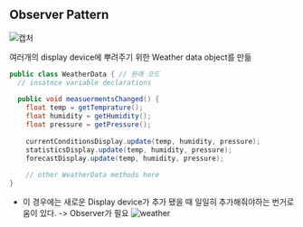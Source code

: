 ## Observer Pattern
![캡처](https://user-images.githubusercontent.com/50645183/95947480-a9ca7d80-0e29-11eb-91cc-ddb4866d2514.PNG)

여러개의 display device에 뿌려주기 위한 Weather data object를 만듦


```java
public class WeatherData { // 원래 코드
  // insatnce variable declarations
  
  public void measuermentsChanged() {
    float temp = getTemprature();
    float humidity = getHumidity();
    float pressure = getPressure();
    
    currentConditionsDisplay.update(temp, humidity, pressure);
    statisticsDisplay.update(temp, humidity, pressure);
    forecastDisplay.update(temp, humidity, pressure);
    
    // other WeatherData methods here
}
```
- 이 경우에는 새로운 Display device가 추가 됐을 때 일일히 추가해줘야하는 번거로움이 있다. -> Observer가 필요
![weather](https://user-images.githubusercontent.com/50645183/95947398-7daefc80-0e29-11eb-8041-766f676cceea.PNG)

 
